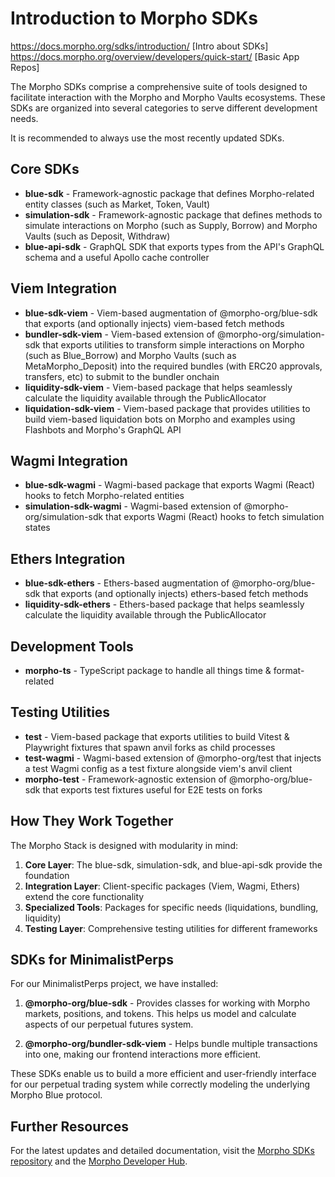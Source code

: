 # Introduction to Morpho SDKs

https://docs.morpho.org/sdks/introduction/ [Intro about SDKs]
https://docs.morpho.org/overview/developers/quick-start/ [Basic App Repos]

The Morpho SDKs comprise a comprehensive suite of tools designed to facilitate interaction with the Morpho and Morpho Vaults ecosystems. These SDKs are organized into several categories to serve different development needs.

It is recommended to always use the most recently updated SDKs.

## Core SDKs

- **blue-sdk** - Framework-agnostic package that defines Morpho-related entity classes (such as Market, Token, Vault)
- **simulation-sdk** - Framework-agnostic package that defines methods to simulate interactions on Morpho (such as Supply, Borrow) and Morpho Vaults (such as Deposit, Withdraw)
- **blue-api-sdk** - GraphQL SDK that exports types from the API's GraphQL schema and a useful Apollo cache controller

## Viem Integration

- **blue-sdk-viem** - Viem-based augmentation of @morpho-org/blue-sdk that exports (and optionally injects) viem-based fetch methods
- **bundler-sdk-viem** - Viem-based extension of @morpho-org/simulation-sdk that exports utilities to transform simple interactions on Morpho (such as Blue_Borrow) and Morpho Vaults (such as MetaMorpho_Deposit) into the required bundles (with ERC20 approvals, transfers, etc) to submit to the bundler onchain
- **liquidity-sdk-viem** - Viem-based package that helps seamlessly calculate the liquidity available through the PublicAllocator
- **liquidation-sdk-viem** - Viem-based package that provides utilities to build viem-based liquidation bots on Morpho and examples using Flashbots and Morpho's GraphQL API

## Wagmi Integration

- **blue-sdk-wagmi** - Wagmi-based package that exports Wagmi (React) hooks to fetch Morpho-related entities
- **simulation-sdk-wagmi** - Wagmi-based extension of @morpho-org/simulation-sdk that exports Wagmi (React) hooks to fetch simulation states

## Ethers Integration

- **blue-sdk-ethers** - Ethers-based augmentation of @morpho-org/blue-sdk that exports (and optionally injects) ethers-based fetch methods
- **liquidity-sdk-ethers** - Ethers-based package that helps seamlessly calculate the liquidity available through the PublicAllocator

## Development Tools

- **morpho-ts** - TypeScript package to handle all things time & format-related

## Testing Utilities

- **test** - Viem-based package that exports utilities to build Vitest & Playwright fixtures that spawn anvil forks as child processes
- **test-wagmi** - Wagmi-based extension of @morpho-org/test that injects a test Wagmi config as a test fixture alongside viem's anvil client
- **morpho-test** - Framework-agnostic extension of @morpho-org/blue-sdk that exports test fixtures useful for E2E tests on forks

## How They Work Together

The Morpho Stack is designed with modularity in mind:

1. **Core Layer**: The blue-sdk, simulation-sdk, and blue-api-sdk provide the foundation
2. **Integration Layer**: Client-specific packages (Viem, Wagmi, Ethers) extend the core functionality
3. **Specialized Tools**: Packages for specific needs (liquidations, bundling, liquidity)
4. **Testing Layer**: Comprehensive testing utilities for different frameworks

## SDKs for MinimalistPerps

For our MinimalistPerps project, we have installed:

1. **@morpho-org/blue-sdk** - Provides classes for working with Morpho markets, positions, and tokens. This helps us model and calculate aspects of our perpetual futures system.

2. **@morpho-org/bundler-sdk-viem** - Helps bundle multiple transactions into one, making our frontend interactions more efficient.

These SDKs enable us to build a more efficient and user-friendly interface for our perpetual trading system while correctly modeling the underlying Morpho Blue protocol.

## Further Resources

For the latest updates and detailed documentation, visit the [Morpho SDKs repository](https://github.com/morpho-org) and the [Morpho Developer Hub](https://docs.morpho.org/). 
